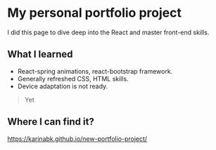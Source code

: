 # My personal portfolio project

I did this page to dive deep into the React and master front-end skills.

## What I learned

- React-spring animations, react-bootstrap framework.
- Generally refreshed CSS, HTML skills.
- Device adaptation is not ready.
> Yet




## Where I can find it?

https://karinabk.github.io/new-portfolio-project/


